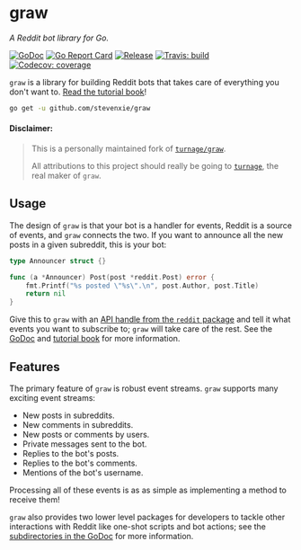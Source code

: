 # graw

_A Reddit bot library for Go._

[![GoDoc][godoc-img]][godoc]
[![Go Report Card][grp-img]][grp]
[![Release][release-img]][release]
[![Travis: build][travis-img]][travis]
[![Codecov: coverage][codecov-img]][codecov]

`graw` is a library for building Reddit bots that takes care of everything you
don't want to. [Read the tutorial book][gitbook]!

```bash
go get -u github.com/stevenxie/graw
```

#### Disclaimer:

> This is a personally maintained fork of
> [`turnage/graw`](https://github.com/turnage/graw).
>
> All attributions to this project should really be going to
> [`turnage`](https://github.com/turnage), the real maker of `graw`.

## Usage

The design of `graw` is that your bot is a handler for events, Reddit is a
source of events, and `graw` connects the two. If you want to announce all the
new posts in a given subreddit, this is your bot:

```go
type Announcer struct {}

func (a *Announcer) Post(post *reddit.Post) error {
	fmt.Printf("%s posted \"%s\".\n", post.Author, post.Title)
	return nil
}
```

Give this to `graw` with an
[API handle from the `reddit` package](https://godoc.org/github.com/turnage/graw/reddit)
and tell it what events you want to subscribe to; `graw` will take care of the
rest. See the [GoDoc][godoc] and [tutorial book][gitbook] for more information.

## Features

The primary feature of `graw` is robust event streams. `graw` supports many
exciting event streams:

- New posts in subreddits.
- New comments in subreddits.
- New posts or comments by users.
- Private messages sent to the bot.
- Replies to the bot's posts.
- Replies to the bot's comments.
- Mentions of the bot's username.

Processing all of these events is as as simple as implementing a method to
receive them!

`graw` also provides two lower level packages for developers to tackle other
interactions with Reddit like one-shot scripts and bot actions; see the
[subdirectories in the GoDoc](https://godoc.org/github.com/stevenxie/graw#pkg-subdirectories)
for more information.

[gitbook]: https://turnage.gitbooks.io/graw/content/
[godoc]: https://godoc.org/github.com/stevenxie/graw
[godoc-img]: https://godoc.org/github.com/stevenxie/graw?status.svg
[release]: https://github.com/stevenxie/graw/releases
[release-img]: https://img.shields.io/github/release/stevenxie/graw.svg
[travis-img]: https://travis-ci.com/stevenxie/graw.svg?branch=master
[travis]: https://travis-ci.com/stevenxie/graw
[codecov]: https://codecov.io/gh/stevenxie/graw
[codecov-img]: https://codecov.io/gh/stevenxie/graw/branch/master/graph/badge.svg
[grp]: https://goreportcard.com/report/github.com/stevenxie/graw
[grp-img]: https://goreportcard.com/badge/github.com/stevenxie/graw
